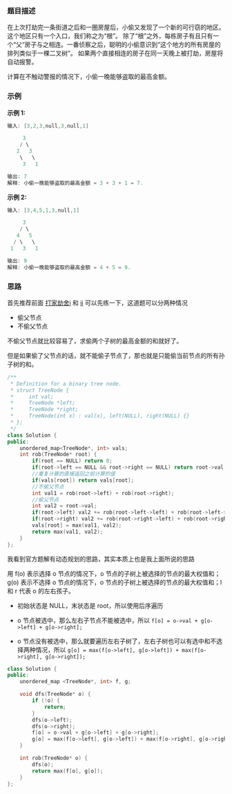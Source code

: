 ### 题目描述

在上次打劫完一条街道之后和一圈房屋后，小偷又发现了一个新的可行窃的地区。这个地区只有一个入口，我们称之为“根”。 除了“根”之外，每栋房子有且只有一个“父“房子与之相连。一番侦察之后，聪明的小偷意识到“这个地方的所有房屋的排列类似于一棵二叉树”。 如果两个直接相连的房子在同一天晚上被打劫，房屋将自动报警。

计算在不触动警报的情况下，小偷一晚能够盗取的最高金额。

### 示例

**示例 1:**

```C++
输入: [3,2,3,null,3,null,1]

     3
    / \
   2   3
    \   \ 
     3   1

输出: 7 
解释: 小偷一晚能够盗取的最高金额 = 3 + 3 + 1 = 7.
```

**示例 2:**

```C++
输入: [3,4,5,1,3,null,1]

     3
    / \
   4   5
  / \   \ 
 1   3   1

输出: 9
解释: 小偷一晚能够盗取的最高金额 = 4 + 5 = 9.
```

### 思路

首先推荐前面 [打家劫舍i](https://leetcode-cn.com/problems/house-robber-iii/) 和 [ii](https://leetcode-cn.com/problems/house-robber-ii/) 可以先练一下，这道题可以分两种情况

- 偷父节点
- 不偷父节点

不偷父节点就比较容易了，求偷两个子树的最高金额的和就好了。

但是如果偷了父节点的话，就不能偷子节点了，那也就是只能偷当前节点的所有孙子树的和。

```C++
/**
 * Definition for a binary tree node.
 * struct TreeNode {
 *     int val;
 *     TreeNode *left;
 *     TreeNode *right;
 *     TreeNode(int x) : val(x), left(NULL), right(NULL) {}
 * };
 */
class Solution {
public:
    unordered_map<TreeNode*, int> vals;
    int rob(TreeNode* root) {
        if(root == NULL) return 0;
        if(root->left == NULL && root->right == NULL) return root->val;
        //重复计算的直接返回之前计算的值
        if(vals[root]) return vals[root];
        //不偷父节点
        int val1 = rob(root->left) + rob(root->right);
        //偷父节点
        int val2 = root->val;
        if(root->left) val2 += rob(root->left->left) + rob(root->left->right);
        if(root->right) val2 += rob(root->right->left) + rob(root->right->right);
        vals[root] = max(val1, val2);
        return max(val1, val2);
    }
};
```

我看到官方题解有动态规划的思路，其实本质上也是我上面所说的思路

用 f(o) 表示选择 o 节点的情况下，o 节点的子树上被选择的节点的最大权值和；g(o) 表示不选择 o 节点的情况下，o 节点的子树上被选择的节点的最大权值和；l 和 r 代表 o 的左右孩子。

- 初始状态是 NULL，末状态是 root，所以使用后序遍历

- o 节点被选中，那么左右子节点不能被选中，所以 `f[o] = o->val + g[o->left] + g[o->right];`
- o 节点没有被选中，那么就要遍历左右子树了，左右子树也可以有选中和不选择两种情况，所以 `g[o] = max(f[o->left], g[o->left]) + max(f[o->right], g[o->right]);`

```C++
class Solution {
public:
    unordered_map <TreeNode*, int> f, g;

    void dfs(TreeNode* o) {
        if (!o) {
            return;
        }
        dfs(o->left);
        dfs(o->right);
        f[o] = o->val + g[o->left] + g[o->right];
        g[o] = max(f[o->left], g[o->left]) + max(f[o->right], g[o->right]);
    }

    int rob(TreeNode* o) {
        dfs(o);
        return max(f[o], g[o]);
    }
};
```

